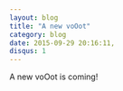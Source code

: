 ```yaml
---
layout: blog
title: "A new voOot"
category: blog
date: 2015-09-29 20:16:11,
disqus: 1
---
```


A new voOot is coming!
